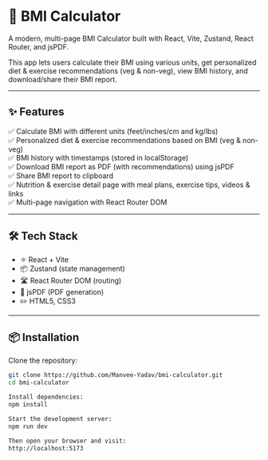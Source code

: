 # 🧮 BMI Calculator

A modern, multi-page BMI Calculator built with React, Vite, Zustand, React Router, and jsPDF.

This app lets users calculate their BMI using various units, get personalized diet & exercise recommendations (veg & non-veg), view BMI history, and download/share their BMI report.

---

## ✨ Features

✅ Calculate BMI with different units (feet/inches/cm and kg/lbs)  
✅ Personalized diet & exercise recommendations based on BMI (veg & non-veg)  
✅ BMI history with timestamps (stored in localStorage)  
✅ Download BMI report as PDF (with recommendations) using jsPDF  
✅ Share BMI report to clipboard  
✅ Nutrition & exercise detail page with meal plans, exercise tips, videos & links  
✅ Multi-page navigation with React Router DOM

---

## 🛠 Tech Stack

- ⚛️ React + Vite
- 📦 Zustand (state management)
- 🛣 React Router DOM (routing)
- 📝 jsPDF (PDF generation)
- ✏️ HTML5, CSS3

---

## 📦 Installation

Clone the repository:

```bash
git clone https://github.com/Manvee-Yadav/bmi-calculator.git
cd bmi-calculator

Install dependencies:
npm install

Start the development server:
npm run dev

Then open your browser and visit:
http://localhost:5173
